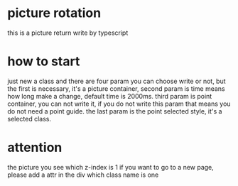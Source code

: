# picture rotation
this is a picture return write by typescript

# how to start
  just new a class and there are four param you can choose write or not, but the first is necessary, it's a picture container, second param is time means how long make a change, default time is 2000ms. third param is point container, you can not write it, if you do not write this param that means you do not need a point guide. the last param is the point selected style, it's a selected class.

# attention
  the picture you see which z-index is 1
  if you want to go to a new page, please add a attr in the div which class name is one
